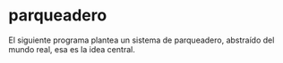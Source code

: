 # parqueadero
El siguiente programa plantea un sistema de parqueadero, abstraído del mundo real, esa es la idea central.

